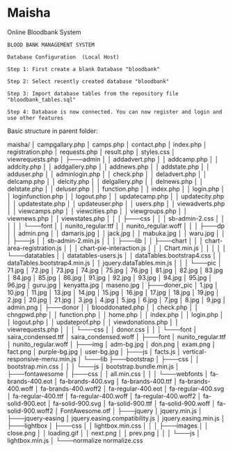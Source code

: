# Maisha
Online Bloodbank System

	BLOOD BANK MANAGEMENT SYSTEM

	Database Configuration  (Local Host)
	
	Step 1: First create a blank Database "bloodbank"
	
	Step 2: Select recently created database "bloodbank"

	Step 3: Import database tables from the repository file  "bloodbank_tables.sql"

	Step 4: Database is now connected. You can now register and login and use other features

Basic structure in parent folder:

maisha/
│   campgallary.php
│   camps.php
│   contact.php
│   index.php
│   registration.php
│   requests.php
│   result.php
│   styles.css
│   viewrequests.php
│
├───admin
│   │   addadvert.php
│   │   addcamp.php
│   │   addcity.php
│   │   addgallery.php
│   │   addnews.php
│   │   addstate.php
│   │   adduser.php
│   │   adminlogin.php
│   │   check.php
│   │   deladvert.php
│   │   delcamp.php
│   │   delcity.php
│   │   delgallery.php
│   │   delnews.php
│   │   delstate.php
│   │   deluser.php
│   │   function.php
│   │   index.php
│   │   login.php
│   │   loginfunction.php
│   │   logout.php
│   │   updatecamp.php
│   │   updatecity.php
│   │   updatestate.php
│   │   updateuser.php
│   │   users.php
│   │   viewadverts.php
│   │   viewcamps.php
│   │   viewcities.php
│   │   viewgroups.php
│   │   viewnews.php
│   │   viewstates.php
│   │
│   ├───css
│   │   │   sb-admin-2.css
│   │   │
│   │   └───font
│   │           nunito_regular.ttf
│   │           nunito_regular.woff
│   │
│   ├───dp
│   │       admin.png
│   │       damaris.jpg
│   │       jack.jpg
│   │       mabuka.jpg
│   │       waru.jpg
│   │
│   ├───js
│   │       sb-admin-2.min.js
│   │
│   ├───lib
│   │   ├───chart
│   │   │       chart-area-registration.js
│   │   │       chart-pie-interaction.js
│   │   │       Chart.min.js
│   │   │
│   │   └───datatables
│   │           datatables-users.js
│   │           dataTables.bootstrap4.css
│   │           dataTables.bootstrap4.min.js
│   │           jquery.dataTables.min.js
│   │
│   └───pic
│           71.jpg
│           72.jpg
│           73.jpg
│           74.jpg
│           75.jpg
│           76.jpg
│           81.jpg
│           82.jpg
│           83.jpg
│           84.jpg
│           85.jpg
│           86.jpg
│           91.jpg
│           92.jpg
│           93.jpg
│           94.jpg
│           95.jpg
│           96.jpg
│           guru.jpg
│           kenyatta.jpg
│           maseno.jpg
│
├───doner_pic
│       1.jpg
│       10.jpg
│       11.jpg
│       13.jpg
│       14.jpg
│       15.jpg
│       16.jpg
│       17.jpg
│       18.jpg
│       19.jpg
│       2.jpg
│       20.jpg
│       21.jpg
│       3.jpg
│       4.jpg
│       5.jpg
│       6.jpg
│       7.jpg
│       8.jpg
│       9.jpg
│       admin.png
│
├───donor
│   │   blooddonated.php
│   │   check.php
│   │   chngpwd.php
│   │   function.php
│   │   home.php
│   │   index.php
│   │   login.php
│   │   logout.php
│   │   updateprof.php
│   │   viewdonations.php
│   │   viewrequests.php
│   │
│   └───css
│       │   donor.css
│       │
│       └───font
│               saira_condensed.ttf
│               saira_condensed.woff
│
├───font
│       nunito_regular.ttf
│       nunito_regular.woff
│
├───img
│       adm-bg.jpg
│       don.png
│       exam.png
│       fact.png
│       purple-bg.jpg
│       user-bg.jpg
│
├───js
│       facts.js
│       vertical-responsive-menu.min.js
│
└───lib
    ├───bootstrap
    │   ├───css
    │   │       bootstrap.min.css
    │   │
    │   └───js
    │           bootstrap.bundle.min.js
    │
    ├───fontawesome
    │   ├───css
    │   │       all.min.css
    │   │
    │   └───webfonts
    │           fa-brands-400.eot
    │           fa-brands-400.svg
    │           fa-brands-400.ttf
    │           fa-brands-400.woff
    │           fa-brands-400.woff2
    │           fa-regular-400.eot
    │           fa-regular-400.svg
    │           fa-regular-400.ttf
    │           fa-regular-400.woff
    │           fa-regular-400.woff2
    │           fa-solid-900.eot
    │           fa-solid-900.svg
    │           fa-solid-900.ttf
    │           fa-solid-900.woff
    │           fa-solid-900.woff2
    │           FontAwesome.otf
    │
    ├───jquery
    │       jquery.min.js
    │
    ├───jquery-easing
    │       jquery.easing.compatibility.js
    │       jquery.easing.min.js
    │
    ├───lightbox
    │   ├───css
    │   │       lightbox.min.css
    │   │
    │   ├───images
    │   │       close.png
    │   │       loading.gif
    │   │       next.png
    │   │       prev.png
    │   │
    │   └───js
    │           lightbox.min.js
    │
    └───normalize
            normalize.css
